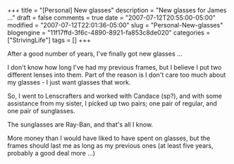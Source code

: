 +++
title = "[Personal] New glasses"
description = "New glasses for James ..."
draft = false
comments = true
date = "2007-07-12T20:55:00-05:00"
modified = "2007-07-12T22:01:36-05:00"
slug = "Personal-New-glasses"
blogengine = "11f17ffd-3f6c-4890-8921-fa853c8de020"
categories = ["StrivingLife"]
tags = []
+++

<p>
After a good number of years, I&#39;ve finally got new glasses ...
</p>
<p>
I don&#39;t know how long I&#39;ve had my previous frames, but I believe I put two different lenses into them. Part of the reason is I don&#39;t care too much about my glasses - I just want glasses that work.
</p>
<p>
So, I went to Lenscrafters and worked with Candace (sp?), and with some assistance from my sister, I picked up two pairs; one pair of regular, and one pair of sunglasses.
</p>
<p>
The sunglasses are Ray-Ban, and that&#39;s all I know.
</p>
<p>
More money than I would have liked to have spent on glasses, but the frames should last me as long as my previous ones (at least five years, probably a good deal more ...)&nbsp;
</p>

